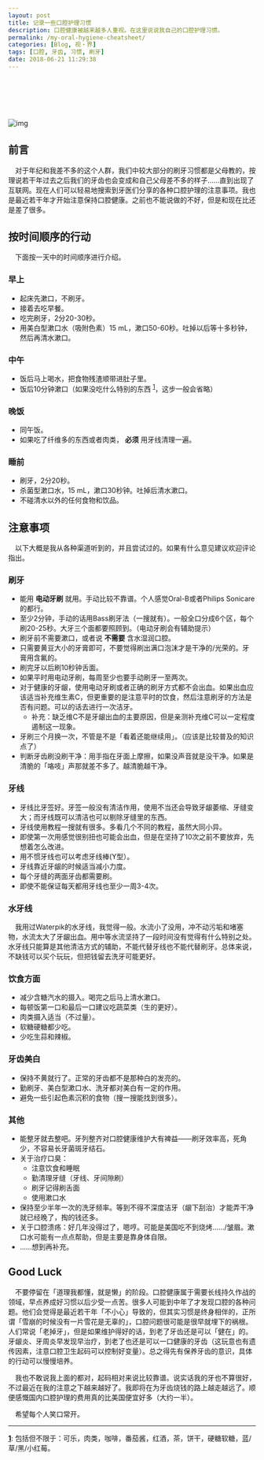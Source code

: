 ```yaml
---
layout: post
title: 记录一些口腔护理习惯
description: 口腔健康被越来越多人重视。在这里说说我自己的口腔护理习惯。
permalink: /my-oral-hygiene-cheatsheet/
categories: [Blog, 视・界]
tags: [口腔, 牙齿, 习惯, 刷牙]
date: 2018-06-21 11:29:38 
---
```


# 　

![img]({{site.img-hosting}}/Pic4Post/my-oral-hygiene-cheatsheet/cat-teeth.png "cat-teeth")

## 前言

　对于年纪和我差不多的这个人群，我们中较大部分的刷牙习惯都是父母教的，按理说若干年过去之后我们的牙齿也会变成和自己父母差不多的样子……直到出现了互联网。现在人们可以轻易地搜索到牙医们分享的各种口腔护理的注意事项。我也是最近若干年才开始注意保持口腔健康。之前也不能说做的不好，但是和现在比还是差了很多。

## 按时间顺序的行动

　下面按一天中的时间顺序进行介绍。

### 早上

-   起床先漱口，不刷牙。
-   接着去吃早餐。
-   吃完刷牙，2分20-30秒。
-   用美白型漱口水（吸附色素）15 mL，漱口50-60秒。吐掉以后等十多秒钟，然后再清水漱口。

### 中午

-   饭后马上喝水，把食物残渣顺带进肚子里。
-   饭后10分钟漱口（如果没吃什么特别的东西 <sup id="a1">[1](#f1)</sup>，这步一般会省略）

### 晚饭

-   同午饭。
-   如果吃了纤维多的东西或者肉类， **必须** 用牙线清理一遍。

### 睡前

-   刷牙，2分20秒。
-   杀菌型漱口水，15 mL，漱口30秒钟。吐掉后清水漱口。
-   不碰清水以外的任何食物和饮品。

## 注意事项

　以下大概是我从各种渠道听到的，并且尝试过的。如果有什么意见建议欢迎评论指出。

### 刷牙

-   能用 **电动牙刷** 就用。手动比较不靠谱。个人感觉Oral-B或者Philips Sonicare的都行。
-   至少2分钟，手动的话用Bass刷牙法（一搜就有）。一般全口分成6个区，每个刷20-25秒。大牙三个面都要照顾到。（电动牙刷会有辅助提示）
-   刷牙前不需要漱口，或者说 **不需要** 含水湿润口腔。
-   只需要黄豆大小的牙膏即可，不要觉得刷出满口泡沫才是干净的/光荣的。牙膏用含氟的。
-   刷完牙以后刷10秒钟舌面。
-   如果平时用电动牙刷，每周至少也要手动刷牙一至两次。
-   对于健康的牙龈，使用电动牙刷或者正确的刷牙方式都不会出血。如果出血应该适当补充维生素C，但更重要的是注意平时的饮食，然后注意刷牙的方法是否有问题。可以的话去进行一次洁牙。
    -   补充：缺乏维C不是牙龈出血的主要原因，但是亲测补充维C可以一定程度遏制这一现象。
-   牙刷三个月换一次，不管是不是「看着还能继续用」。（应该是比较普及的知识点了）
-   判断牙齿刷没刷干净：用手指在牙面上摩擦，如果没声音就是没干净。如果是清脆的「咯吱」声那就差不多了。越清脆越干净。

### 牙线

-   牙线比牙签好。牙签一般没有清洁作用，使用不当还会导致牙龈萎缩、牙缝变大；而牙线既可以清洁也可以剔除牙缝里的东西。
-   牙线使用教程一搜就有很多。多看几个不同的教程，虽然大同小异。
-   即使第一次用感觉很别扭也可能会出血，但是在坚持了10次之前不要放弃，先想着怎么改进。
-   用不惯牙线也可以考虑牙线棒(Y型）。
-   牙线靠近牙龈的时候适当减小力度。
-   每个牙缝的两面牙齿都需要刷。
-   即使不能保证每天都用牙线也至少一周3-4次。

### 水牙线

　我用过Waterpik的水牙线，我觉得一般。水流小了没用，冲不动污垢和堵塞物，水流太大了牙龈出血。用中等水流坚持了一段时间没有觉得有什么特别之处。水牙线只能算是其他清洁方式的辅助，不能代替牙线也不能代替刷牙。总体来说，不缺钱可以买个玩玩，但把钱留去洗牙可能更好。

### 饮食方面

-   减少含糖汽水的摄入。喝完之后马上清水漱口。
-   每顿饭第一口和最后一口建议吃蔬菜类（生的更好）。
-   肉类摄入适当（不过量）。
-   软糖硬糖都少吃。
-   少吃生蒜和辣椒。

### 牙齿美白

-   保持不黄就行了。正常的牙齿都不是那种白的发亮的。
-   勤刷牙、美白型漱口水、洗牙都对美白有一定的作用。
-   避免一些引起色素沉积的食物（搜一搜能找到很多）。

### 其他

-   能整牙就去整吧。牙列整齐对口腔健康维护大有裨益——刷牙效率高，死角少，不容易长牙菌斑牙结石。
-   关于治疗口臭：
    -   注意饮食和睡眠
    -   勤清理牙缝（牙线、牙间隙刷）
    -   刷牙记得刷舌面
    -   使用漱口水
-   保持至少半年一次的洗牙频率。等到不得不深度洁牙（龈下刮治）才能弄干净就已经晚了，掏的钱还多。
-   关于口腔溃疡：好几年没得过了，嗯哼。可能是美国吃不到烧烤……/皱眉。漱口水可能有一点点帮助，但是主要是靠身体自限。
-   ……想到再补充。

## Good Luck

　不要停留在「道理我都懂，就是懒」的阶段。口腔健康属于需要长线持久作战的领域，早点养成好习惯以后少受一点苦。很多人可能到中年了才发现口腔的各种问题。他们会觉得是最近若干年「不小心」导致的，但其实习惯是终身相伴的，正所谓「雪崩的时候没有一片雪花是无辜的」，口腔问题很可能是很早就埋下的祸根。人们常说「老掉牙」，但是如果维护得好的话，到老了牙齿还是可以「健在」的。牙龈炎、牙周炎早发现早治疗，到老了也还是可以一口健康的牙齿（这玩意也有遗传因素，注意口腔卫生起码可以控制好变量）。总之得先有保养牙齿的意识，具体的行动可以慢慢培养。

　我也不敢说我上面的都对，起码相对来说比较靠谱。说实话我的牙也不算很好，不过最近在我的注意之下越来越好了。我即将在为牙齿烧钱的路上越走越远了。顺便感慨国内口腔护理的费用真的比美国便宜好多（大约一半）。

　希望每个人笑口常开。

---

<b id="f1">[1](#a1)</b>: 包括但不限于：可乐，肉类，咖啡，番茄酱，红酒，茶，饼干，硬糖软糖，蓝/草/黑/小红莓。
